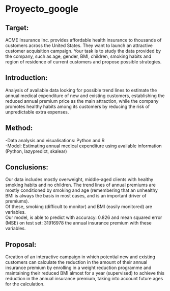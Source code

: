 # Proyecto_google

## Target:
ACME Insurance Inc. provides affordable health insurance to thousands of customers across the United States. They want to launch an attractive customer acquisition campaign. Your task is to study the data provided by the company, such as age, gender, BMI, children, smoking habits and region of residence of current customers and propose possible strategies.

## Introduction:
Analysis of available data looking for possible trend lines to estimate the annual medical expenditure of new and existing customers, establishing the reduced annual premium price as the main attraction, while the company promotes healthy habits among its customers by reducing the risk of unpredictable extra expenses.

## Method:
-Data analysis and visualisations: Python and R  
-Model: Estimating annual medical expenditure using available information (Python, lazypredict, skalear)

## Conclusions:
Our data includes mostly overweight, middle-aged clients with healthy smoking habits and no children.
The trend lines of annual premiums are mostly conditioned by smoking and age (remembering that an unhealthy BMI is always the basis in most cases, and is an important driver of premiums).  
Of these, smoking (difficult to monitor) and BMI (easily monitored) are variables.  
Our model, is able to predict with accuracy: 0.826 and mean squared error (MSE) on test set: 31916978 the annual insurance premium with these variables.

## Proposal:
Creation of an interactive campaign in which potential new and existing customers can calculate the reduction in the amount of their annual insurance  premium by enrolling in a weight reduction programme and maintaining their reduced BMI almost for a year (supervised) to achieve this reduction in the annual insurance  premium, taking into account future ages for the calculation.

